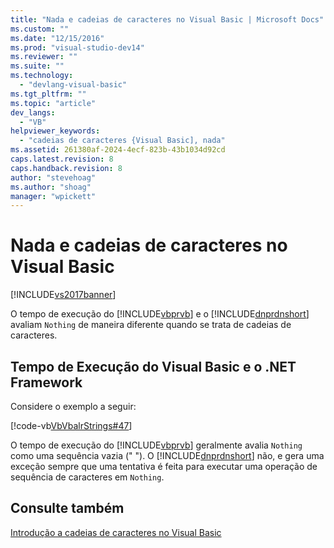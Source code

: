 ```yaml
---
title: "Nada e cadeias de caracteres no Visual Basic | Microsoft Docs"
ms.custom: ""
ms.date: "12/15/2016"
ms.prod: "visual-studio-dev14"
ms.reviewer: ""
ms.suite: ""
ms.technology: 
  - "devlang-visual-basic"
ms.tgt_pltfrm: ""
ms.topic: "article"
dev_langs: 
  - "VB"
helpviewer_keywords: 
  - "cadeias de caracteres {Visual Basic], nada"
ms.assetid: 261380af-2024-4ecf-823b-43b1034d92cd
caps.latest.revision: 8
caps.handback.revision: 8
author: "stevehoag"
ms.author: "shoag"
manager: "wpickett"
---
```

# Nada e cadeias de caracteres no Visual Basic
[!INCLUDE[vs2017banner](../../../../csharp/includes/vs2017banner.md)]

O tempo de execução do [!INCLUDE[vbprvb](../../../../csharp/programming-guide/concepts/linq/includes/vbprvb_md.md)] e o [!INCLUDE[dnprdnshort](../../../../csharp/getting-started/includes/dnprdnshort_md.md)] avaliam `Nothing` de maneira diferente quando se trata de cadeias de caracteres.  
  
## Tempo de Execução do Visual Basic e o .NET Framework  
 Considere o exemplo a seguir:  
  
 [!code-vb[VbVbalrStrings#47](../../../../visual-basic/language-reference/functions/codesnippet/VisualBasic/nothing-and-strings_1.vb)]  
  
 O tempo de execução do [!INCLUDE[vbprvb](../../../../csharp/programming-guide/concepts/linq/includes/vbprvb_md.md)] geralmente avalia `Nothing` como uma sequência vazia \(" "\).  O [!INCLUDE[dnprdnshort](../../../../csharp/getting-started/includes/dnprdnshort_md.md)] não,  e gera uma exceção sempre que uma tentativa é feita para executar uma operação de sequência de caracteres em `Nothing`.  
  
## Consulte também  
 [Introdução a cadeias de caracteres no Visual Basic](../../../../visual-basic/programming-guide/language-features/strings/introduction-to-strings.md)